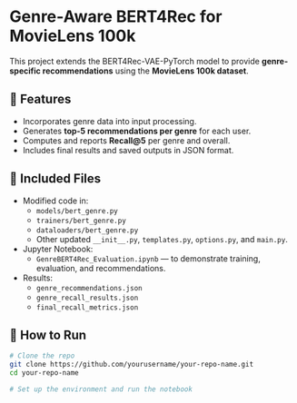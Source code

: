 # Genre-Aware BERT4Rec for MovieLens 100k

This project extends the BERT4Rec-VAE-PyTorch model to provide **genre-specific recommendations** using the **MovieLens 100k dataset**.

## 📌 Features
- Incorporates genre data into input processing.
- Generates **top-5 recommendations per genre** for each user.
- Computes and reports **Recall@5** per genre and overall.
- Includes final results and saved outputs in JSON format.

## 📁 Included Files
- Modified code in:
  - `models/bert_genre.py`
  - `trainers/bert_genre.py`
  - `dataloaders/bert_genre.py`
  - Other updated `__init__.py`, `templates.py`, `options.py`, and `main.py`.
- Jupyter Notebook:
  - `GenreBERT4Rec_Evaluation.ipynb` — to demonstrate training, evaluation, and recommendations.
- Results:
  - `genre_recommendations.json`
  - `genre_recall_results.json`
  - `final_recall_metrics.json`

## 🚀 How to Run
```bash
# Clone the repo
git clone https://github.com/yourusername/your-repo-name.git
cd your-repo-name

# Set up the environment and run the notebook
